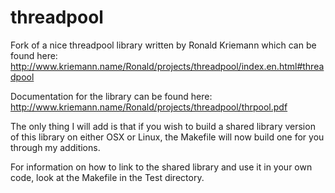 # threadpool
Fork of a nice threadpool library written by Ronald Kriemann which can be found here: http://www.kriemann.name/Ronald/projects/threadpool/index.en.html#threadpool

Documentation for the library can be found here:
http://www.kriemann.name/Ronald/projects/threadpool/thrpool.pdf

The only thing I will add is that if you wish to build a shared library version of this library on either OSX or Linux,
the Makefile will now build one for you through my additions.

For information on how to link to the shared library and use it in your own code, look at the Makefile in the Test directory.
